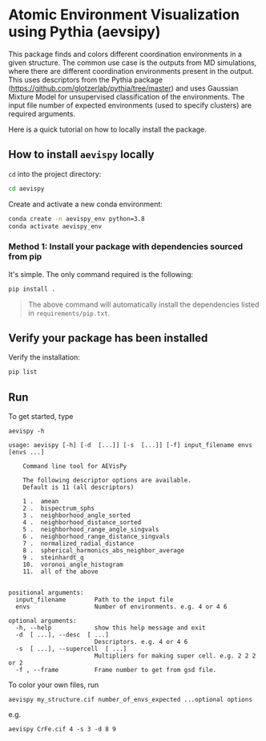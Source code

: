 # Atomic Environment Visualization using Pythia (aevsipy)

This package finds and colors different coordination environments in a given structure. The common use case is the outputs from MD simulations, where there are different coordination environments present in the output. This uses descriptors from the Pythia package (https://github.com/glotzerlab/pythia/tree/master) and uses Gaussian Mixture Model for unsupervised classification of the environments. The input file number of expected environments (used to specify clusters) are required arguments.

Here is a quick tutorial on how to locally install the package.

## How to install `aevispy` locally

`cd` into the project directory:

```bash
cd aevispy
```

Create and activate a new conda environment:

```bash
conda create -n aevispy_env python=3.8
conda activate aevispy_env
```

### Method 1: Install your package with dependencies sourced from pip

It's simple. The only command required is the following:

```bash
pip install .
```

> The above command will automatically install the dependencies listed in `requirements/pip.txt`.

## Verify your package has been installed

Verify the installation:

```bash
pip list
```

## Run

To get started, type

```
aevispy -h

usage: aevispy [-h] [-d  [...]] [-s  [...]] [-f] input_filename envs [envs ...]

    Command line tool for AEVisPy

    The following descriptor options are available.
    Default is 11 (all descriptors)

    1 .  amean
    2 .  bispectrum_sphs
    3 .  neighborhood_angle_sorted
    4 .  neighborhood_distance_sorted
    5 .  neighborhood_range_angle_singvals
    6 .  neighborhood_range_distance_singvals
    7 .  normalized_radial_distance
    8 .  spherical_harmonics_abs_neighbor_average
    9 .  steinhardt_q
    10.  voronoi_angle_histogram
    11.  all of the above


positional arguments:
  input_filename        Path to the input file
  envs                  Number of environments. e.g. 4 or 4 6

optional arguments:
  -h, --help            show this help message and exit
  -d  [ ...], --desc  [ ...]
                        Descriptors. e.g. 4 or 4 6
  -s  [ ...], --supercell  [ ...]
                        Multipliers for making super cell. e.g. 2 2 2 or 2
  -f , --frame          Frame number to get from gsd file.
```

To color your own files, run

```
aevispy my_structure.cif number_of_envs_expected ...optional options
```

e.g.

```
aevispy CrFe.cif 4 -s 3 -d 8 9
```
